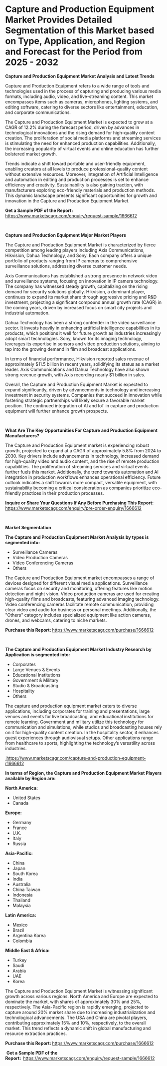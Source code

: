 <p><h1>Capture and Production Equipment Market Provides Detailed Segmentation of this Market based on Type, Application, and Region and Forecast for the Period from 2025 - 2032</h1></p><p><strong>Capture and Production Equipment Market Analysis and Latest Trends</strong></p>
<p><p>Capture and Production Equipment refers to a wide range of tools and technologies used in the process of capturing and producing various media formats, including audio, video, and live-streaming content. This market encompasses items such as cameras, microphones, lighting systems, and editing software, catering to diverse sectors like entertainment, education, and corporate communications.</p><p>The Capture and Production Equipment Market is expected to grow at a CAGR of 12.2% during the forecast period, driven by advances in technological innovations and the rising demand for high-quality content creation. The proliferation of social media platforms and streaming services is stimulating the need for enhanced production capabilities. Additionally, the increasing popularity of virtual events and online education has further bolstered market growth. </p><p>Trends indicate a shift toward portable and user-friendly equipment, enabling creators at all levels to produce professional-quality content without extensive resources. Moreover, integration of Artificial Intelligence and automation in editing and production processes is set to enhance efficiency and creativity. Sustainability is also gaining traction, with manufacturers exploring eco-friendly materials and production methods. This dynamic landscape presents significant opportunities for growth and innovation in the Capture and Production Equipment Market.</p></p>
<p><strong>Get a Sample PDF of the Report:&nbsp;</strong> <a href="https://www.marketscagr.com/enquiry/request-sample/1666612?utm_campaign=3012&utm_medium=2&utm_source=Github&utm_content=ia&utm_term=18042025&utm_id=capture-and-production-equipment">https://www.marketscagr.com/enquiry/request-sample/1666612</a></p>
<p>&nbsp;</p>
<p><strong>Capture and Production Equipment Major Market Players</strong></p>
<p><p>The Capture and Production Equipment Market is characterized by fierce competition among leading players including Axis Communications, Hikvision, Dahua Technology, and Sony. Each company offers a unique portfolio of products ranging from IP cameras to comprehensive surveillance solutions, addressing diverse customer needs.</p><p>Axis Communications has established a strong presence in network video and surveillance systems, focusing on innovation in IP camera technology. The company has witnessed steady growth, capitalizing on the rising demand for security solutions globally. Hikvision, a dominant player, continues to expand its market share through aggressive pricing and R&D investment, projecting a significant compound annual growth rate (CAGR) in the coming years, driven by increased focus on smart city projects and industrial automation.</p><p>Dahua Technology has been a strong contender in the video surveillance sector. It invests heavily in enhancing artificial intelligence capabilities in its products, which positions it well for future growth as industries increasingly adopt smart technologies. Sony, known for its imaging technology, leverages its expertise in sensors and video production solutions, aiming to tap into the growing demand in film and broadcast applications.</p><p>In terms of financial performance, Hikvision reported sales revenue of approximately $11.5 billion in recent years, solidifying its status as a market leader. Axis Communications and Dahua Technology have also shown strong revenue growth, with Axis recording nearly $1 billion in sales.</p><p>Overall, the Capture and Production Equipment Market is expected to expand significantly, driven by advancements in technology and increasing investment in security systems. Companies that succeed in innovation while fostering strategic partnerships will likely secure a favorable market position. The continued integration of AI and IoT in capture and production equipment will further enhance growth prospects.</p></p>
<p>&nbsp;</p>
<p><strong>What Are The Key Opportunities For Capture and Production Equipment Manufacturers?</strong></p>
<p><p>The Capture and Production Equipment market is experiencing robust growth, projected to expand at a CAGR of approximately 5.8% from 2024 to 2030. Key drivers include advancements in technology, increased demand for high-quality video and audio content, and the rise of remote production capabilities. The proliferation of streaming services and virtual events further fuels this market. Additionally, the trend towards automation and AI integration in production workflows enhances operational efficiency. Future outlook indicates a shift towards more compact, versatile equipment, with sustainability becoming a critical consideration as companies prioritize eco-friendly practices in their production processes.</p></p>
<p><strong>Inquire or Share Your Questions If Any Before Purchasing This Report:</strong> <a href="https://www.marketscagr.com/enquiry/pre-order-enquiry/1666612?utm_campaign=3012&utm_medium=2&utm_source=Github&utm_content=ia&utm_term=18042025&utm_id=capture-and-production-equipment">https://www.marketscagr.com/enquiry/pre-order-enquiry/1666612</a></p>
<p>&nbsp;</p>
<p><strong>Market Segmentation</strong></p>
<p><strong>The Capture and Production Equipment Market Analysis by types is segmented into:</strong></p>
<p><ul><li>Surveillance Cameras</li><li>Video Production Cameras</li><li>Video Conferencing Cameras</li><li>Others</li></ul></p>
<p><p>The Capture and Production Equipment market encompasses a range of devices designed for different visual media applications. Surveillance cameras focus on security and monitoring, offering features like motion detection and night vision. Video production cameras are used for creating high-quality films and broadcasts, featuring advanced imaging technology. Video conferencing cameras facilitate remote communication, providing clear video and audio for business or personal meetings. Additionally, the "Others" category includes specialized equipment like action cameras, drones, and webcams, catering to niche markets.</p></p>
<p><strong>Purchase this Report:&nbsp;</strong><a href="https://www.marketscagr.com/purchase/1666612?utm_campaign=3012&utm_medium=2&utm_source=Github&utm_content=ia&utm_term=18042025&utm_id=capture-and-production-equipment">https://www.marketscagr.com/purchase/1666612</a></p>
<p>&nbsp;</p>
<p><strong>The Capture and Production Equipment Market Industry Research by Application is segmented into:</strong></p>
<p><ul><li>Corporates</li><li>Large Venues & Events</li><li>Educational Institutions</li><li>Government & Military</li><li>Studio & Broadcasting</li><li>Hospitality</li><li>Others</li></ul></p>
<p><p>The capture and production equipment market caters to diverse applications, including corporates for training and presentations, large venues and events for live broadcasting, and educational institutions for remote learning. Government and military utilize this technology for communication and simulations, while studios and broadcasting houses rely on it for high-quality content creation. In the hospitality sector, it enhances guest experiences through audiovisual setups. Other applications range from healthcare to sports, highlighting the technology’s versatility across industries.</p></p>
<p><a href="https://www.marketscagr.com/capture-and-production-equipment-r1666612?utm_campaign=3012&utm_medium=2&utm_source=Github&utm_content=ia&utm_term=18042025&utm_id=capture-and-production-equipment">&nbsp;https://www.marketscagr.com/capture-and-production-equipment-r1666612</a></p>
<p><strong>In terms of Region, the Capture and Production Equipment Market Players available by Region are:</strong></p>
<p>
    <p> <strong> North America: </strong>
        <ul>
            <li>United States</li>
            <li>Canada</li>
        </ul>
        </p> 
    <p> <strong> Europe: </strong>
        <ul>
            <li>Germany</li>
            <li>France</li>
            <li>U.K.</li>
            <li>Italy</li>
            <li>Russia</li>
        </ul>
        </p> 
    <p> <strong> Asia-Pacific: </strong>
        <ul>
            <li>China</li>
            <li>Japan</li>
            <li>South Korea</li>
            <li>India</li>
            <li>Australia</li>
            <li>China Taiwan</li>
            <li>Indonesia</li>
            <li>Thailand</li>
            <li>Malaysia</li>
        </ul>
        </p> 
    <p> <strong> Latin America: </strong>
        <ul>
            <li>Mexico</li>
            <li>Brazil</li>
            <li>Argentina Korea</li>
            <li>Colombia</li>
        </ul>
        </p> 
    <p> <strong> Middle East & Africa: </strong>
        <ul>
            <li>Turkey</li>
            <li>Saudi</li>
            <li>Arabia</li>
            <li>UAE</li>
            <li>Korea</li>
        </ul>
    </p>
    </p>
<p><p>The Capture and Production Equipment Market is witnessing significant growth across various regions. North America and Europe are expected to dominate the market, with shares of approximately 30% and 25%, respectively. The Asia-Pacific region is rapidly emerging, projected to capture around 20% market share due to increasing industrialization and technological advancements. The USA and China are pivotal players, contributing approximately 15% and 10%, respectively, to the overall market. This trend reflects a dynamic shift in global manufacturing and resource extraction practices.</p></p>
<p><strong>Purchase this Report: </strong><a href="https://www.marketscagr.com/purchase/1666612?utm_campaign=3012&utm_medium=2&utm_source=Github&utm_content=ia&utm_term=18042025&utm_id=capture-and-production-equipment">https://www.marketscagr.com/purchase/1666612</a></p>
<p>&nbsp;<strong>Get a Sample PDF of the Report:&nbsp;&nbsp;</strong><a href="https://www.marketscagr.com/enquiry/request-sample/1666612?utm_campaign=3012&utm_medium=2&utm_source=Github&utm_content=ia&utm_term=18042025&utm_id=capture-and-production-equipment">https://www.marketscagr.com/enquiry/request-sample/1666612</a></p>
<p><strong></strong></p>
<p><p></p><p></p><p></p></p>